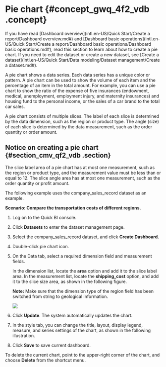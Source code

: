 # Pie chart {#concept_gwq_4f2_vdb .concept}

If you have read [Dashboard overview](intl.en-US/Quick Start/Create a report/Dashboard overview.md#) and [Dashboard basic operations](intl.en-US/Quick Start/Create a report/Dashboard basic operations/Dashboard basic operations.md#), read this section to learn about how to create a pie chart. If you need to edit the dataset or create a new dataset, see [Create a dataset](intl.en-US/Quick Start/Data modeling/Dataset management/Create a dataset.md#).

A pie chart shows a data series. Each data series has a unique color or pattern. A pie chart can be used to show the volume of each item and the percentage of an item in the total amount. For example, you can use a pie chart to show the ratio of the expense of five insurances \(endowment, medical, unemployment, employment injury, and maternity insurances\) and housing fund to the personal income, or the sales of a car brand to the total car sales.

A pie chart consists of multiple slices. The label of each slice is determined by the data dimension, such as the region or product type. The angle \(size\) of each slice is determined by the data measurement, such as the order quantity or order amount.

## Notice on creating a pie chart {#section_cmv_qf2_vdb .section}

The slice label area of a pie chart has at most one measurement, such as the region or product type, and the measurement value must be less than or equal to 12. The slice angle area has at most one measurement, such as the order quantity or profit amount.

The following example uses the company\_sales\_record dataset as an example.

**Scenario: Compare the transportation costs of different regions.**

1.  Log on to the Quick BI console.
2.  Click **Datasets** to enter the dataset management page.
3.  Select the company\_sales\_record dataset, and click **Create Dashboard**.
4.  Double-click pie chart icon.
5.  On the Data tab, select a required dimension field and measurement fields.

    In the dimension list, locate the **area** option and add it to the slice label area. In the measurement list, locate the **shipping\_cost** option, and add it to the slice size area, as shown in the following figure.

    **Note:** Make sure that the dimension type of the region field has been switched from string to geological information.

    ![](http://static-aliyun-doc.oss-cn-hangzhou.aliyuncs.com/assets/img/9128/15332622361698_en-US.png)

6.  Click **Update**. The system automatically updates the chart.
7.  In the style tab, you can change the title, layout, display legend, measure, and series settings of the chart, as shown in the following illustration.
8.  Click **Save** to save current dashboard.

To delete the current chart, point to the upper-right corner of the chart, and choose **Delete** from the shortcut menu.

